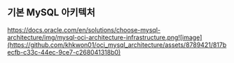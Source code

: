 ## 기본 MySQL 아키텍처

https://docs.oracle.com/en/solutions/choose-mysql-architecture/img/mysql-oci-architecture-infrastructure.png![image](https://github.com/khkwon01/oci_mysql_architecture/assets/8789421/817becfb-c33c-44ec-9ce7-c268041318b0)
